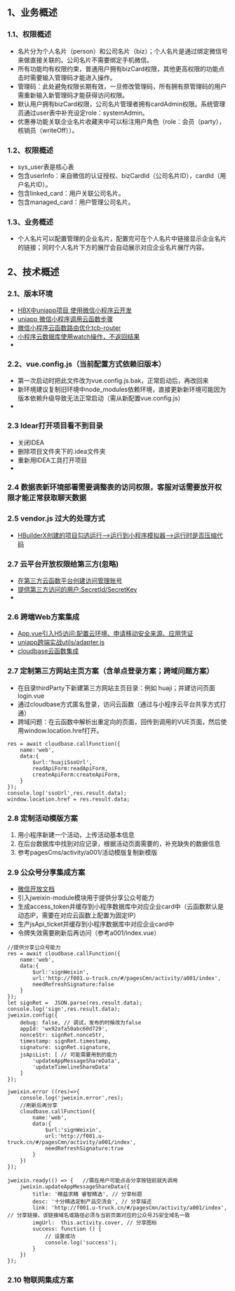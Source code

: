 ﻿## 1、业务概述
### 1.1、权限概述
*  名片分为个人名片（person）和公司名片（biz）；个人名片是通过绑定微信号来做直接关联的。公司名片不需要绑定手机微信。
*  所有功能均有权限约束，普通用户拥有bizCard权限，其他更高权限的功能点击时需要输入管理码才能进入操作。
*  管理码：此处避免权限长期有效，一旦修改管理码，所有拥有原管理码的用户需重新输入新管理码才能获得访问权限。
*  默认用户拥有bizCard权限，公司名片管理者拥有cardAdmin权限。系统管理员通过user表中补充设定role：systemAdmin。 
*  优惠券功能关联企业名片收藏夹中可以标注用户角色（role：会员（party），核销员（writeOff））。  
 ### 1.2、权限概述  
*  sys_user表是核心表  
*  包含userInfo：来自微信的认证授权、bizCardId（公司名片ID），cardId（用户名片ID）。   
*  包含linked_card：用户关联公司名片。  
*  包含managed_card：用户管理公司名片。  
 ### 1.3、业务概述 
*  个人名片可以配置管理的企业名片，配置完可在个人名片中链接显示企业名片的链接；同时个人名片下方的展厅会自动展示对应企业名片展厅内容。  

##  2、技术概述 
### 2.1、版本环境  
+  [HBX中uniapp项目 使用微信小程序云开发](https://ask.dcloud.net.cn/article/37914)  
+  [uniapp 微信小程序调用云函数步骤](https://blog.csdn.net/u010637394/article/details/108129398)  
+  [微信小程序云函数路由优化tcb-router](https://blog.csdn.net/hongxue8888/article/details/104599794/)
+  [小程序云数据库使用watch操作，不返回结果](https://blog.csdn.net/qq_23049111/article/details/109628203)
+  
### 2.2、vue.config.js（当前配置方式依赖旧版本）
*  第一次启动时把此文件改为vue.config.js.bak，正常启动后，再改回来  
*  新环境建议复制旧环境中node_modules依赖环境，直接更新新环境可能因为版本依赖升级导致无法正常启动（需从新配置vue.config.js）
*  
### 2.3 Idear打开项目看不到目录
*  关闭IDEA
*  删除项目文件夹下的.idea文件夹
*  重新用IDEA工具打开项目
*  
### 2.4 数据表新环境部署需要调整表的访问权限，客服对话需要放开权限才能正常获取聊天数据  

### 2.5 vendor.js 过大的处理方式
+  [HBuilderX创建的项目勾选运行-->运行到小程序模拟器-->运行时是否压缩代码](https://uniapp.dcloud.io/matter?id=vendorjs%e8%bf%87%e5%a4%a7%e7%9a%84%e5%a4%84%e7%90%86%e6%96%b9%e5%bc%8f)

### 2.7 云平台开放权限给第三方(忽略)
+  [在第三方云函数平台创建访问管理账号](https://cloud.tencent.com/document/product/598/13674)
+  [提供第三方访问的用户:SecretId/SecretKey](https://console.cloud.tencent.com/cam/user/create?systemType=SubAccount)
+  
### 2.6 跨端Web方案集成
*  [App.vue引入H5访问:配置云环境、申请移动安全来源、应用凭证](https://docs.cloudbase.net/api-reference/web/adapter.html)
*  [uniapp跨端实战utils/adapter.js](https://cloud.tencent.com/developer/article/1758581)
*  [cloudbase云函数集成](https://docs.cloudbase.net/api-reference/server/node-sdk/introduction.html)

### 2.7 定制第三方网站主页方案（含单点登录方案；跨域问题方案）
*  在目录thirdParty下新建第三方网站主页目录：例如 huaji；并建访问页面login.vue
*  通过cloudbase方式匿名登录，访问云函数（通过与小程序云平台共享方式打通）
*  跨域问题：在云函数中解析出重定向的页面，回传到调用的VUE页面，然后使用window.location.href打开。
```
res = await cloudbase.callFunction({
    name:'web',
    data:{
        $url:'huajiSsoUrl',
        readApiForm:readApiForm,
        createApiForm:createApiForm,
    }
});
console.log('ssoUrl',res.result.data);
window.location.href = res.result.data;
```


### 2.8 定制活动模版方案
1.  用小程序新建一个活动，上传活动基本信息
2.  在后台数据库中找到对应记录，根据活动页面需要的，补充缺失的数据信息
3.  参考pagesCms/activity/a001/活动模版复制新模版

### 2.9 公众号分享集成方案

*  [微信开放文档](https://developers.weixin.qq.com/doc/offiaccount/OA_Web_Apps/JS-SDK.html)
*  引入jweixin-module模块用于提供分享公众号能力
*  生成access_token并缓存到小程序数据库中对应企业card中（云函数默认是动态IP，需要在对应云函数上配置为固定IP）
*  生产jsApi_ticket并缓存到小程序数据库中对应企业card中
*  令牌失效需要刷新后再访问（参考a001/index.vue）
```
//提供分享公众号能力
res = await cloudbase.callFunction({
    name:'web',
    data:{
        $url:'signWeixin',
		url:'http://f001.u-truck.cn/#/pagesCmn/activity/a001/index',
        needRefreshSignature:false
    }
});
let signRet =  JSON.parse(res.result.data);
console.log('sign',res.result.data);
jweixin.config({
	debug: false, // 调试，发布的时候改为false
	appId: 'wx92afa50abc60d729',
	nonceStr: signRet.nonceStr,
	timestamp: signRet.timestamp,
	signature: signRet.signature,
	jsApiList: [ // 可能需要用到的能力
		'updateAppMessageShareData',
		'updateTimelineShareData'
	]
});

jweixin.error ((res)=>{
    console.log('jweixin.error',res);
    //刷新后再分享
    cloudbase.callFunction({
        name:'web',
        data:{
            $url:'signWeixin',
            url:'http://f001.u-truck.cn/#/pagesCmn/activity/a001/index',
            needRefreshSignature:true
        }
    })
});

jweixin.ready(() => {   //需在用户可能点击分享按钮前就先调用
    jweixin.updateAppMessageShareData({
        title: '精益求精 睿智精选', // 分享标题
        desc: '十分精选定制产品交流会', // 分享描述
        link: '﻿http://f001.u-truck.cn/#/pagesCmn/activity/a001/index', // 分享链接，该链接域名或路径必须与当前页面对应的公众号JS安全域名一致
        imgUrl:  this.activity.cover, // 分享图标
        success: function () {
            // 设置成功
            console.log('success');
        }
    })
});
```


### 2.10 物联网集成方案